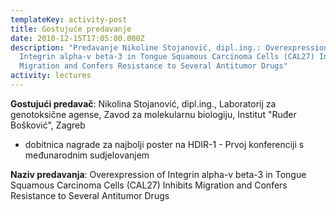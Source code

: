 ```yaml
---
templateKey: activity-post
title: Gostujuće predavanje
date: 2010-12-15T17:05:00.000Z
description: "Predavanje Nikoline Stojanović, dipl.ing.: Overexpression of
  Integrin alpha-v beta-3 in Tongue Squamous Carcinoma Cells (CAL27) Inhibits
  Migration and Confers Resistance to Several Antitumor Drugs"
activity: lectures
---
```

**Gostujući predavač**: Nikolina Stojanović, dipl.ing., Laboratorij za genotoksične agense, Zavod za molekularnu biologiju, Institut "Ruđer Bošković", Zagreb

* dobitnica nagrade za najbolji poster na HDIR-1 - Prvoj konferenciji s međunarodnim sudjelovanjem

**Naziv predavanja**: Overexpression of Integrin alpha-v beta-3 in Tongue Squamous Carcinoma Cells (CAL27) Inhibits Migration and Confers Resistance to Several Antitumor Drugs